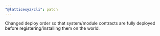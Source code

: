 ```yaml
---
"@latticexyz/cli": patch
---
```


Changed deploy order so that system/module contracts are fully deployed before registering/installing them on the world.
